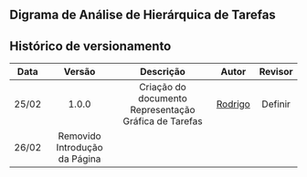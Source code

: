 ## Digrama de Análise de Hierárquica de Tarefas

## Histórico de versionamento
 
| Data  | Versão | Descrição | Autor | Revisor |
| :--:  | :----: | :-------: | :---: | :-----: |
| 25/02 | 1.0.0  | Criação do documento Representação Gráfica de Tarefas | [Rodrigo](https://github.com/Rocsantos) | Definir
| 26/02 | Removido Introdução da Página